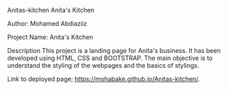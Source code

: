 Anitas-kitchen
Anita's Kitchen

Author: Mohamed Abdiaziiz

Project Name: Anita's Kitchen

Description
This project is a landing page for Anita's business. It has been developed using HTML, CSS and BOOTSTRAP. The main objective is to understand the styling of the webpages and the basics of stylings.

Link to deployed page; https://mohabake.github.io/Anitas-kitchen/.
